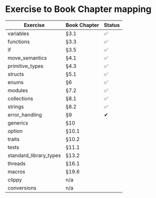 # Exercise to Book Chapter mapping

| Exercise               | Book Chapter | Status |
| ---------------------- | ------------ | ------ |
| variables              | §3.1         | ✅     |
| functions              | §3.3         | ✅     |
| if                     | §3.5         | ✅     |
| move_semantics         | §4.1         | ✅     |
| primitive_types        | §4.3         | ✅     |
| structs                | §5.1         | ✅     |
| enums                  | §6           | ✅     |
| modules                | §7.2         | ✅     |
| collections            | §8.1         | ✅     |
| strings                | §8.2         | ✅     |
| error_handling         | §9           | ✔      |
| generics               | §10          |        |
| option                 | §10.1        |        |
| traits                 | §10.2        |        |
| tests                  | §11.1        |        |
| standard_library_types | §13.2        |        |
| threads                | §16.1        |        |
| macros                 | §19.6        |        |
| clippy                 | n/a          |        |
| conversions            | n/a          |        |
